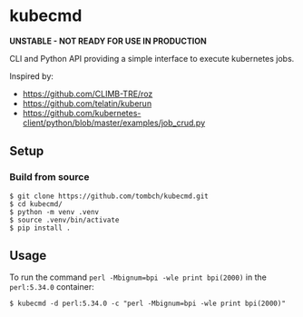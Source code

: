 # kubecmd

**UNSTABLE - NOT READY FOR USE IN PRODUCTION**

CLI and Python API providing a simple interface to execute kubernetes jobs.

Inspired by:

- https://github.com/CLIMB-TRE/roz
- https://github.com/telatin/kuberun
- https://github.com/kubernetes-client/python/blob/master/examples/job_crud.py

## Setup

### Build from source

```
$ git clone https://github.com/tombch/kubecmd.git
$ cd kubecmd/
$ python -m venv .venv
$ source .venv/bin/activate
$ pip install .
```

## Usage

To run the command `perl -Mbignum=bpi -wle print bpi(2000)` in the `perl:5.34.0` container:

```
$ kubecmd -d perl:5.34.0 -c "perl -Mbignum=bpi -wle print bpi(2000)"
```
